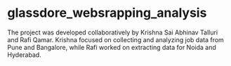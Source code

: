 # glassdore_websrapping_analysis
The project was developed collaboratively by Krishna Sai Abhinav Talluri and Rafi Qamar. Krishna focused on collecting and analyzing job data from Pune and Bangalore, while Rafi worked on extracting data for Noida and Hyderabad.
